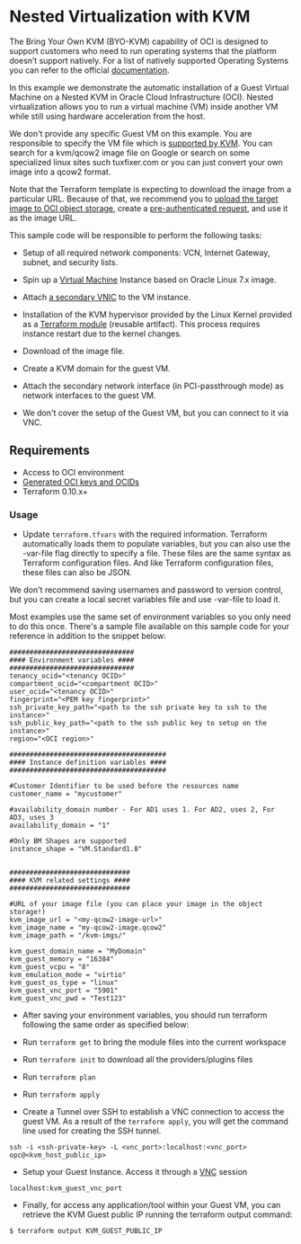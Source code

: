 Nested Virtualization with KVM
==============================

The Bring Your Own KVM (BYO-KVM) capability of OCI is designed to support customers who need to run operating systems that the platform doesn’t support natively. For a list of natively supported Operating Systems you can refer to the official [documentation](https://docs.us-phoenix-1.oraclecloud.com/Content/Compute/References/images.htm).

In this example we demonstrate the automatic installation of a Guest Virtual Machine on a Nested KVM in Oracle Cloud Infrastructure (OCI). Nested virtualization allows you to run a virtual machine (VM) inside another VM while still using hardware acceleration from the host.

We don't provide any specific Guest VM on this example. You are responsible to specify the VM file which is [supported by KVM](https://www.linux-kvm.org/page/Guest_Support_Status). You can search for a kvm/qcow2 image file on Google or search on some specialized linux sites such tuxfixer.com or you can just convert your own image into a qcow2 format.

Note that the Terraform template is expecting to download the image from a particular URL. Because of that, we recommend you to [upload the target image to OCI object storage](https://docs.us-phoenix-1.oraclecloud.com/Content/GSG/Tasks/addingbuckets.htm#two), create a [pre-authenticated request](https://docs.us-phoenix-1.oraclecloud.com/Content/Object/Tasks/managingobjects.htm#par), and use it as the image URL.

This sample code will be responsible to perform the following tasks:

- Setup of all required network components: VCN, Internet Gateway, subnet, and security lists.

- Spin up a [Virtual Machine](https://docs.us-phoenix-1.oraclecloud.com/Content/Compute/Concepts/computeoverview.htm) Instance based on Oracle Linux 7.x image.

- Attach [a secondary VNIC](https://docs.us-phoenix-1.oraclecloud.com/Content/Network/Tasks/managingVNICs.htm) to the VM instance.

-	Installation of the KVM hypervisor provided by the Linux Kernel provided as a [Terraform module](https://www.terraform.io/docs/modules/usage.html) (reusable artifact). This process requires instance restart due to the kernel changes.

-	Download of the image file.

- Create a KVM domain for the guest VM.

- Attach the secondary network interface (in PCI-passthrough mode) as network interfaces to the guest VM.

- We don't cover the setup of the Guest VM, but you can connect to it via VNC.


Requirements
------------

- Access to OCI environment
- [Generated OCI keys and OCIDs](https://docs.us-phoenix-1.oraclecloud.com/Content/API/Concepts/apisigningkey.htm)
- Terraform 0.10.x+


### Usage

- Update `terraform.tfvars` with the required information. Terraform automatically loads them to populate variables, but you can also use the -var-file flag directly to specify a file. These files are the same syntax as Terraform configuration files. And like Terraform configuration files, these files can also be JSON.

We don't recommend saving usernames and password to version control, but you can create a local secret variables file and use -var-file to load it.

Most examples use the same set of environment variables so you only need to do this once. There's a sample file available on this sample code for your reference in addition to the snippet below:

```
###############################
#### Environment variables ####
###############################
tenancy_ocid="<tenancy OCID>"
compartment_ocid="<compartment OCID>"
user_ocid="<tenancy OCID>"
fingerprint="<PEM key fingerprint>"
ssh_private_key_path="<path to the ssh private key to ssh to the instance>"
ssh_public_key_path="<path to the ssh public key to setup on the instance>"
region="<OCI region>"

#######################################
#### Instance definition variables ####
#######################################

#Customer Identifier to be used before the resources name
customer_name = "mycustomer"

#availability_domain number - For AD1 uses 1. For AD2, uses 2, For AD3, uses 3
availability_domain = "1"

#Only BM Shapes are supported
instance_shape = "VM.Standard1.8"


##############################
#### KVM related settings ####
##############################

#URL of your image file (you can place your image in the object storage!)
kvm_image_url = "<my-qcow2-image-url>"
kvm_image_name = "my-qcow2-image.qcow2"
kvm_image_path = "/kvm-imgs/"

kvm_guest_domain_name = "MyDomain"
kvm_guest_memory = "16384"
kvm_guest_vcpu = "8"
kvm_emulation_mode = "virtio"
kvm_guest_os_type = "linux"
kvm_guest_vnc_port = "5901"
kvm_guest_vnc_pwd = "Test123"
```

- After saving your environment variables, you should run terraform following the same order as specified below:

- Run `terraform get` to bring the module files into the current workspace

- Run `terraform init` to download all the providers/plugins files

- Run `terraform plan`

- Run `terraform apply`

- Create a Tunnel over SSH to establish a VNC connection to access the guest VM. As a result of the `terraform apply`, you will get the command line used for creating the SSH tunnel.

```
ssh -i <ssh-private-key> -L <vnc_port>:localhost:<vnc_port> opc@<kvm_host_public_ip>
```

- Setup your Guest Instance. Access it through a [VNC](https://en.wikipedia.org/wiki/Virtual_Network_Computing) session

`localhost:kvm_guest_vnc_port`


- Finally, for access any application/tool within your Guest VM, you can retrieve the KVM Guest public IP running the terraform output command:

```
$ terraform output KVM_GUEST_PUBLIC_IP
```
